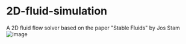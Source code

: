 # 2D-fluid-simulation
A 2D fluid flow solver based on the paper "Stable Fluids" by Jos Stam
![image](https://user-images.githubusercontent.com/75260253/158598562-af21290e-c21a-4fb8-83a8-c421726e5261.png)

